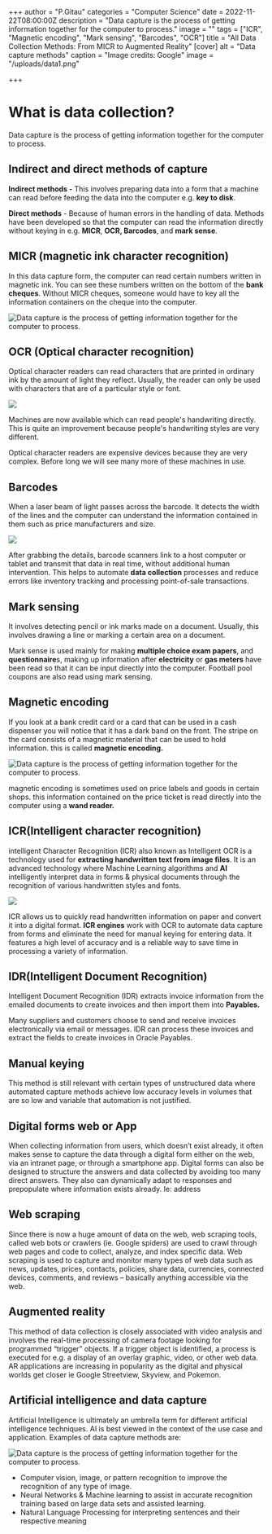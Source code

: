 +++
author = "P.Gitau"
categories = "Computer Science"
date = 2022-11-22T08:00:00Z
description = "Data capture is the process of getting information together for the computer to process."
image = ""
tags = ["ICR", "Magnetic encoding", "Mark sensing", "Barcodes", "OCR"]
title = "All Data Collection Methods: From MICR to Augmented Reality"
[cover]
alt = "Data capture methods"
caption = "Image credits: Google"
image = "/uploads/data1.png"

+++
# **What is data collection?**

Data capture is the process of getting information together for the computer to process.

## Indirect and direct methods of capture

**Indirect methods -** This involves preparing data into a form that a machine can read before feeding the data into the computer e.g. **key to disk**.

**Direct methods** - Because of human errors in the handling of data. Methods have been developed so that the computer can read the information directly without keying in e.g. **MICR**, **OCR, Barcodes**, and **mark sense**.

## MICR (magnetic ink character recognition)

In this data capture form, the computer can read certain numbers written in magnetic ink. You can see these numbers written on the bottom of the **bank cheques**. Without MICR cheques, someone would have to key all the information containers on the cheque into the computer.

![Data capture is the process of getting information together for the computer to process.](/uploads/104739052-cheque-check-template-chequebook-template-blank-bank-cheque-with-guilloche-pattern-and-business-abst.webp)

## OCR (Optical character recognition)

Optical character readers can read characters that are printed in ordinary ink by the amount of light they reflect. Usually, the reader can only be used with characters that are of a particular style or font.

![](/uploads/features-image-ocr.png)

Machines are now available which can read people's handwriting directly. This is quite an improvement because people's handwriting styles are very different.

Optical character readers are expensive devices because they are very complex. Before long we will see many more of these machines in use.

## Barcodes

When a laser beam of light passes across the barcode. It detects the width of the lines and the computer can understand the information contained in them such as price manufacturers and size.

![](/uploads/barcode-13.webp)

After grabbing the details, barcode scanners link to a host computer or tablet and transmit that data in real time, without additional human intervention. This helps to automate **data collection** processes and reduce errors like inventory tracking and processing point-of-sale transactions.

## Mark sensing

It involves detecting pencil or ink marks made on a document. Usually, this involves drawing a line or marking a certain area on a document.

Mark sense is used mainly for making **multiple choice exam papers**, and **questionnaire**s, making up information after **electricity** or **gas meters** have been read so that it can be input directly into the computer. Football pool coupons are also read using mark sensing.

## Magnetic encoding

If you look at a bank credit card or a card that can be used in a cash dispenser you will notice that it has a dark band on the front. The stripe on the card consists of a magnetic material that can be used to hold information. this is called **magnetic encoding.**

![Data capture is the process of getting information together for the computer to process.](/uploads/dd80eaf42b2b41dfa1f78e034f075ae5.jpg "encoder")

magnetic encoding is sometimes used on price labels and goods in certain shops. this information contained on the price ticket is read directly into the computer using a **wand reader.**

## ICR(Intelligent character recognition)

intelligent Character Recognition (ICR) also known as Intelligent OCR is a technology used for **extracting handwritten text from image files**. It is an advanced technology where Machine Learning algorithms and **AI** intelligently interpret data in forms & physical documents through the recognition of various handwritten styles and fonts.

![](/uploads/63861e8b4157990f36331566_609d3380c477105b527897cf_icr20image-p-800.jpeg)

ICR allows us to quickly read handwritten information on paper and convert it into a digital format. **ICR engines** work with OCR to automate data capture from forms and eliminate the need for manual keying for entering data. It features a high level of accuracy and is a reliable way to save time in processing a variety of information.

## IDR(Intelligent Document Recognition)

Intelligent Document Recognition (IDR) extracts invoice information from the emailed documents to create invoices and then import them into **Payables.**

Many suppliers and customers choose to send and receive invoices electronically via email or messages. IDR can process these invoices and extract the fields to create invoices in Oracle Payables.

## Manual keying

This method is still relevant with certain types of unstructured data where automated capture methods achieve low accuracy levels in volumes that are so low and variable that automation is not justified.

## Digital forms web or App

When collecting information from users, which doesn’t exist already, it often makes sense to capture the data through a digital form either on the web, via an intranet page, or through a smartphone app. Digital forms can also be designed to structure the answers and data collected by avoiding too many direct answers. They also can dynamically adapt to responses and prepopulate where information exists already. Ie: address

## Web scraping

Since there is now a huge amount of data on the web, web scraping tools, called web bots or crawlers (ie. Google spiders) are used to crawl through web pages and code to collect, analyze, and index specific data. Web scraping is used to capture and monitor many types of web data such as news, updates, prices, contacts, policies, share data, currencies, connected devices, comments, and reviews – basically anything accessible via the web.

## Augmented reality

This method of data collection is closely associated with video analysis and involves the real-time processing of camera footage looking for programmed “trigger” objects. If a trigger object is identified, a process is executed for e.g. a display of an overlay graphic, video, or other web data. AR applications are increasing in popularity as the digital and physical worlds get closer ie Google Streetview, Skyview, and Pokemon.

## Artificial intelligence and data capture

Artificial Intelligence is ultimately an umbrella term for different artificial intelligence techniques. AI is best viewed in the context of the use case and application. Examples of data capture methods are:

![Data capture is the process of getting information together for the computer to process.](/uploads/fb_4glvx0aibtfp.jpeg)

* Computer vision, image, or pattern recognition to improve the recognition of any type of image.
* Neural Networks & Machine learning to assist in accurate recognition training based on large data sets and assisted learning.
* Natural Language Processing for interpreting sentences and their respective meaning
